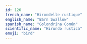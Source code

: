 ```yaml
---
id: 126
french_name: "Hirondelle rustique"
english_name: "Barn Swallow"
spanish_name: "Golondrina Común"
scientific_name: "Hirundo rustica"
emoji: "bird"
---
```

